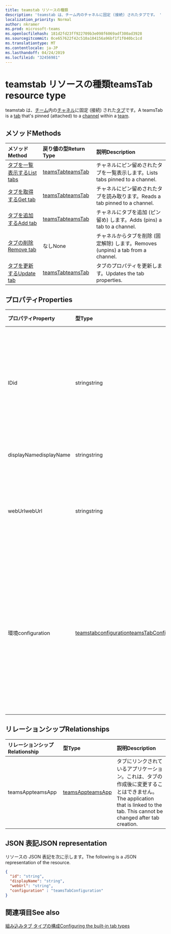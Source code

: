```yaml
---
title: teamstab リソースの種類
description: 'teamstab は、チーム内のチャネルに固定 (接続) されたタブです。 '
localization_priority: Normal
author: nkramer
ms.prod: microsoft-teams
ms.openlocfilehash: 181d2fd23ff922709b3e098f6069adf300ad3928
ms.sourcegitcommit: 0ce657622f42c510a104156a96bf1f1f040bc1cd
ms.translationtype: MT
ms.contentlocale: ja-JP
ms.lasthandoff: 04/24/2019
ms.locfileid: "32456981"
---
```

# <a name="teamstab-resource-type"></a><span data-ttu-id="bcf9d-103">teamstab リソースの種類</span><span class="sxs-lookup"><span data-stu-id="bcf9d-103">teamsTab resource type</span></span>



<span data-ttu-id="bcf9d-104">teamstab は、[チーム](team.md)内の[チャネル](channel.md)に固定 (接続) された[タブ](../resources/teamstab.md)です。</span><span class="sxs-lookup"><span data-stu-id="bcf9d-104">A teamsTab is a [tab](../resources/teamstab.md) that's pinned (attached) to a [channel](channel.md) within a [team](team.md).</span></span> 

## <a name="methods"></a><span data-ttu-id="bcf9d-105">メソッド</span><span class="sxs-lookup"><span data-stu-id="bcf9d-105">Methods</span></span>

| <span data-ttu-id="bcf9d-106">メソッド</span><span class="sxs-lookup"><span data-stu-id="bcf9d-106">Method</span></span>       | <span data-ttu-id="bcf9d-107">戻り値の型</span><span class="sxs-lookup"><span data-stu-id="bcf9d-107">Return Type</span></span>  |<span data-ttu-id="bcf9d-108">説明</span><span class="sxs-lookup"><span data-stu-id="bcf9d-108">Description</span></span>|
|:---------------|:--------|:----------|
|[<span data-ttu-id="bcf9d-109">タブを一覧表示する</span><span class="sxs-lookup"><span data-stu-id="bcf9d-109">List tabs</span></span>](../api/teamstab-list.md) | [<span data-ttu-id="bcf9d-110">teamsTab</span><span class="sxs-lookup"><span data-stu-id="bcf9d-110">teamsTab</span></span>](teamstab.md) | <span data-ttu-id="bcf9d-111">チャネルにピン留めされたタブを一覧表示します。</span><span class="sxs-lookup"><span data-stu-id="bcf9d-111">Lists tabs pinned to a channel.</span></span>|
|[<span data-ttu-id="bcf9d-112">タブを取得する</span><span class="sxs-lookup"><span data-stu-id="bcf9d-112">Get tab</span></span>](../api/teamstab-get.md) | [<span data-ttu-id="bcf9d-113">teamsTab</span><span class="sxs-lookup"><span data-stu-id="bcf9d-113">teamsTab</span></span>](teamstab.md) | <span data-ttu-id="bcf9d-114">チャネルにピン留めされたタブを読み取ります。</span><span class="sxs-lookup"><span data-stu-id="bcf9d-114">Reads a tab pinned to a channel.</span></span>|
|[<span data-ttu-id="bcf9d-115">タブを追加する</span><span class="sxs-lookup"><span data-stu-id="bcf9d-115">Add tab</span></span>](../api/teamstab-add.md) | [<span data-ttu-id="bcf9d-116">teamsTab</span><span class="sxs-lookup"><span data-stu-id="bcf9d-116">teamsTab</span></span>](teamstab.md) | <span data-ttu-id="bcf9d-117">チャネルにタブを追加 (ピン留め) します。</span><span class="sxs-lookup"><span data-stu-id="bcf9d-117">Adds (pins) a tab to a channel.</span></span>|
|[<span data-ttu-id="bcf9d-118">タブの削除</span><span class="sxs-lookup"><span data-stu-id="bcf9d-118">Remove tab</span></span>](../api/teamstab-delete.md) | <span data-ttu-id="bcf9d-119">なし</span><span class="sxs-lookup"><span data-stu-id="bcf9d-119">None</span></span> | <span data-ttu-id="bcf9d-120">チャネルからタブを削除 (固定解除) します。</span><span class="sxs-lookup"><span data-stu-id="bcf9d-120">Removes (unpins) a tab from a channel.</span></span>|
|[<span data-ttu-id="bcf9d-121">タブを更新する</span><span class="sxs-lookup"><span data-stu-id="bcf9d-121">Update tab</span></span>](../api/teamstab-update.md) | [<span data-ttu-id="bcf9d-122">teamsTab</span><span class="sxs-lookup"><span data-stu-id="bcf9d-122">teamsTab</span></span>](teamstab.md) | <span data-ttu-id="bcf9d-123">タブのプロパティを更新します。</span><span class="sxs-lookup"><span data-stu-id="bcf9d-123">Updates the tab properties.</span></span>|


## <a name="properties"></a><span data-ttu-id="bcf9d-124">プロパティ</span><span class="sxs-lookup"><span data-stu-id="bcf9d-124">Properties</span></span>

|<span data-ttu-id="bcf9d-125">プロパティ</span><span class="sxs-lookup"><span data-stu-id="bcf9d-125">Property</span></span>|<span data-ttu-id="bcf9d-126">型</span><span class="sxs-lookup"><span data-stu-id="bcf9d-126">Type</span></span>|<span data-ttu-id="bcf9d-127">説明</span><span class="sxs-lookup"><span data-stu-id="bcf9d-127">Description</span></span>|
|:---------------|:--------|:----------|
|  <span data-ttu-id="bcf9d-128">ID</span><span class="sxs-lookup"><span data-stu-id="bcf9d-128">id</span></span>              |   <span data-ttu-id="bcf9d-129">string</span><span class="sxs-lookup"><span data-stu-id="bcf9d-129">string</span></span>                  |  <span data-ttu-id="bcf9d-130">チャネルタブの特定のインスタンスを一意に識別する識別子。読み取り専用。</span><span class="sxs-lookup"><span data-stu-id="bcf9d-130">Identifier that uniquely identifies a specific instance of a channel tab. Read only.</span></span>     |
|  <span data-ttu-id="bcf9d-131">displayName</span><span class="sxs-lookup"><span data-stu-id="bcf9d-131">displayName</span></span>            |   <span data-ttu-id="bcf9d-132">string</span><span class="sxs-lookup"><span data-stu-id="bcf9d-132">string</span></span>                  |  <span data-ttu-id="bcf9d-133">タブの名前を指定します。</span><span class="sxs-lookup"><span data-stu-id="bcf9d-133">Name of the tab.</span></span>     |
|  <span data-ttu-id="bcf9d-134">webUrl</span><span class="sxs-lookup"><span data-stu-id="bcf9d-134">webUrl</span></span>          |   <span data-ttu-id="bcf9d-135">string</span><span class="sxs-lookup"><span data-stu-id="bcf9d-135">string</span></span>                  |  <span data-ttu-id="bcf9d-136">tab インスタンスのディープリンク url。</span><span class="sxs-lookup"><span data-stu-id="bcf9d-136">Deep link url of the tab instance.</span></span> <span data-ttu-id="bcf9d-137">読み取り専用です。</span><span class="sxs-lookup"><span data-stu-id="bcf9d-137">Read only.</span></span>     |
|  <span data-ttu-id="bcf9d-138">環境</span><span class="sxs-lookup"><span data-stu-id="bcf9d-138">configuration</span></span>        |   [<span data-ttu-id="bcf9d-139">teamstabconfiguration</span><span class="sxs-lookup"><span data-stu-id="bcf9d-139">teamsTabConfiguration</span></span>](teamstabconfiguration.md) |  <span data-ttu-id="bcf9d-140">タブに適用されるカスタム設定のコンテナーです。このプロパティが設定されると、タブは構成されたことを示します。</span><span class="sxs-lookup"><span data-stu-id="bcf9d-140">Container for custom settings applied to a tab. The tab is considered configured only once this property is set.</span></span>     |

## <a name="relationships"></a><span data-ttu-id="bcf9d-141">リレーションシップ</span><span class="sxs-lookup"><span data-stu-id="bcf9d-141">Relationships</span></span>

| <span data-ttu-id="bcf9d-142">リレーションシップ</span><span class="sxs-lookup"><span data-stu-id="bcf9d-142">Relationship</span></span> | <span data-ttu-id="bcf9d-143">型</span><span class="sxs-lookup"><span data-stu-id="bcf9d-143">Type</span></span>   | <span data-ttu-id="bcf9d-144">説明</span><span class="sxs-lookup"><span data-stu-id="bcf9d-144">Description</span></span> |
|:---------------|:--------|:----------|
|<span data-ttu-id="bcf9d-145">teamsApp</span><span class="sxs-lookup"><span data-stu-id="bcf9d-145">teamsApp</span></span>|[<span data-ttu-id="bcf9d-146">teamsApp</span><span class="sxs-lookup"><span data-stu-id="bcf9d-146">teamsApp</span></span>](teamsapp.md) | <span data-ttu-id="bcf9d-147">タブにリンクされているアプリケーション。これは、タブの作成後に変更することはできません。</span><span class="sxs-lookup"><span data-stu-id="bcf9d-147">The application that is linked to the tab. This cannot be changed after tab creation.</span></span> |

## <a name="json-representation"></a><span data-ttu-id="bcf9d-148">JSON 表記</span><span class="sxs-lookup"><span data-stu-id="bcf9d-148">JSON representation</span></span>

<span data-ttu-id="bcf9d-149">リソースの JSON 表記を次に示します。</span><span class="sxs-lookup"><span data-stu-id="bcf9d-149">The following is a JSON representation of the resource.</span></span>


<!-- {
  "blockType": "resource",
  "baseType": "microsoft.graph.entity",
  "@odata.type": "microsoft.graph.teamsTab"
}-->

```json
{  
  "id": "string",
  "displayName": "string",
  "webUrl": "string",
  "configuration" : "teamsTabConfiguration"
}

```

<!-- uuid: 8fcb5dbc-d5aa-4681-8e31-b001d5168d79
2015-10-25 14:57:30 UTC -->
<!-- {
  "type": "#page.annotation",
  "description": "teamsTab resource",
  "keywords": "",
  "section": "documentation",
  "tocPath": ""
}-->

## <a name="see-also"></a><span data-ttu-id="bcf9d-150">関連項目</span><span class="sxs-lookup"><span data-stu-id="bcf9d-150">See also</span></span>

[<span data-ttu-id="bcf9d-151">組み込みタブ タイプの構成</span><span class="sxs-lookup"><span data-stu-id="bcf9d-151">Configuring the built-in tab types</span></span>](/graph/teams-configuring-builtin-tabs)
